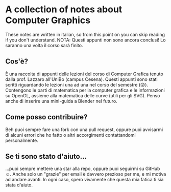 # A collection of notes about Computer Graphics

These notes are written in italian, so from this point on you can skip reading if you don't understand.
NOTA: Questi appunti non sono ancora conclusi! Lo saranno una volta il corso sarà finito.

## Cos'è?

È una raccolta di appunti delle lezioni del corso di Computer Grafica tenuto dalla prof. Lazzaro all'UniBo (campus Cesena). Questi appunti sono stati scritti riguardando le lezioni una ad una nel corso del semestre (:rage:). Contengono le parti di matematica per la computer grafica e le informazioni su OpenGL, assieme alla matematica delle curve (utili per gli SVG).
Penso anche di inserire una mini-guida a Blender nel futuro.

## Come posso contribuire? 

Beh puoi sempre fare una fork con una pull request, oppure puoi avvisarmi di alcuni errori che ho fatto o altri accorgimenti contattandomi personalmente.

## Se ti sono stato d'aiuto...

...puoi sempre mettere una star alla repo, oppure puoi seguirmi su GitHub :relaxed:.
Anche solo un "grazie" per email è davvero prezioso per me, e mi motiva ad andare avanti. In ogni caso, spero vivamente che questa mia fatica ti sia stata d'aiuto.